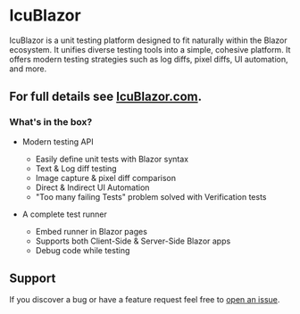 
# IcuBlazor

IcuBlazor is a unit testing platform designed to fit naturally within the Blazor ecosystem. It unifies diverse testing tools into a simple, cohesive platform.  It offers modern testing strategies such as log diffs, pixel diffs, UI automation, and more.

## For full details see [IcuBlazor.com](http://icublazor.com/index.html?g).

### What's in the box?
- Modern testing API
	- Easily define unit tests with Blazor syntax
    - Text & Log diff testing
    - Image capture & pixel diff comparison
    - Direct & Indirect UI Automation
    - "Too many failing Tests" problem solved with Verification tests
  
- A complete test runner
    - Embed runner in Blazor pages
    - Supports both Client-Side & Server-Side Blazor apps
    - Debug code while testing


## Support
If you discover a bug or have a feature request feel free to [open an issue](https://github.com/ray440/IcuBlazor/issues).

